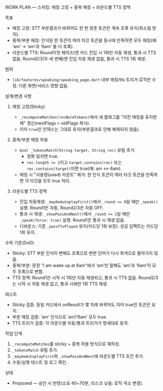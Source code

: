 WORK PLAN — 스피킹: 매칭 고정 + 중복 매칭 + 라운드별 TTS 정책

목표
- 매칭 고정: STT 부분결과가 바뀌어도 한 번 맞춘 토큰은 계속 초록 유지(취소됨 방지).
- 중복/부분 매칭: 인식된 한 토큰이 여러 타깃 토큰을 동시에 만족하면 모두 매칭(예: ‘am’ → ‘am’과 ‘6am’ 둘 다 초록).
- 라운드별 TTS: Round1(첫 페이즈)엔 카드 진입 시 1회만 자동 재생, 통과 시 TTS 없음. Round2/3(두·세 번째)엔 진입 자동 재생 없음, 통과 시 TTS 1회 재생.

범위
- `lib/features/speaking/speaking_page.dart` 내부 매칭/tts 트리거 로직만 수정. 다른 화면/서비스 영향 없음.

설계/변경 사항
1) 매칭 고정(Sticky)
   - `_recomputeMatches(recNormTokens)`에서 새 플래그를 "이전 매칭을 유지한 채" 갱신(nextFlags = oldFlags 복사).
   - 이미 `true`인 인덱스는 그대로 유지(부분결과로 인해 해제되지 않음).

2) 중복/부분 매칭 허용
   - `bool _tokensMatch(String target, String rec)` 유틸 추가:
     - 정확 일치면 true.
     - `rec.length >= 2`이고 `target.contains(rec)` 또는 `rec.contains(target)`이면 true(예: am ↔ 6am).
   - 매칭 시 "사용량(used) 카운트" 제거: 한 인식 토큰이 여러 타깃 토큰을 만족하면 각 타깃을 모두 true 처리.

3) 라운드별 TTS 정책
   - 진입 자동재생: `_maybeAutoplayFirst()`에서 `_round == 0`일 때만 `_speak()` 실행. Round1은 자동, Round2/3은 자동 OFF.
   - 통과 시 재생: `_showPassAndNext()`에서 `_round >= 1`일 때만 `_speak(force: true)` 실행. Round1은 통과 시 재생 없음.
   - 디바운스: 기존 `_passTtsPlayed` 유지(카드당 1회 보장). 성공 임팩트는 카드당 1회 유지.

수락 기준(DoD)
- Sticky: STT 부분 인식이 변해도 초록으로 변한 단어가 다시 회색으로 돌아가지 않음.
- 중복/부분: 문장 "I am wake up at 6am"에서 ‘am’만 말해도 ‘am’과 ‘6am’이 모두 초록으로 변함.
- TTS 정책: Round1은 시작 시 1회만 자동 재생되고, 통과 시 TTS 없음. Round2/3는 시작 시 자동 재생 없고, 통과 시에만 1회 TTS 재생.

테스트
- Sticky 검증: 동일 카드에서 onResult가 몇 차례 바뀌어도 이미 true인 토큰은 유지.
- 부분 매칭 검증: ‘am’ 인식으로 ‘am’/’6am’ 모두 true.
- TTS 트리거 검증: 각 라운드별 자동/통과 트리거가 명세대로 동작.

작업 단계
1) `_recomputeMatches`를 sticky + 중복 허용 방식으로 재작성.
2) `_tokensMatch` 유틸 추가.
3) `_maybeAutoplayFirst`와 `_showPassAndNext`에 라운드별 TTS 조건 추가.
4) 수동/실행 테스트 및 로그 확인.

상태
- Proposed — 승인 시 반영(소요 40~70분, 리스크 낮음: 로직 국소 변경).
